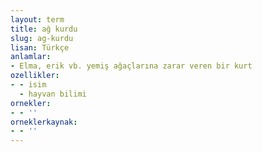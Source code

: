 ```yaml
---
layout: term
title: ağ kurdu
slug: ag-kurdu
lisan: Türkçe
anlamlar:
- Elma, erik vb. yemiş ağaçlarına zarar veren bir kurt
ozellikler:
- - isim
  - hayvan bilimi
ornekler:
- - ''
orneklerkaynak:
- - ''
---
```

